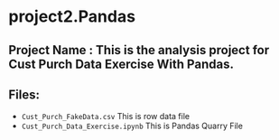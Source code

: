 # project2.Pandas
## Project Name : This is the analysis project for Cust Purch Data Exercise With Pandas.
## Files:
- `Cust_Purch_FakeData.csv` This is row data file
- `Cust_Purch_Data_Exercise.ipynb` This is Pandas Quarry File
